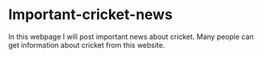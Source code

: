 # Important-cricket-news
In this webpage I will post important news about cricket. Many people can get information about cricket from this website. 
